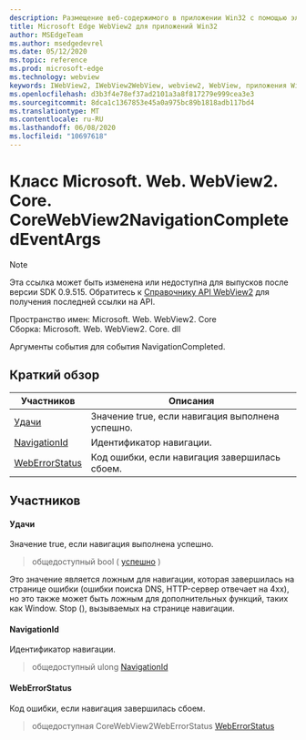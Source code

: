 ```yaml
---
description: Размещение веб-содержимого в приложении Win32 с помощью элемента управления Microsoft Edge WebView2
title: Microsoft Edge WebView2 для приложений Win32
author: MSEdgeTeam
ms.author: msedgedevrel
ms.date: 05/12/2020
ms.topic: reference
ms.prod: microsoft-edge
ms.technology: webview
keywords: IWebView2, IWebView2WebView, webview2, WebView, приложения Win32, Win32, EDGE, ICoreWebView2, ICoreWebView2Controller, элемент управления "веб-браузер", HTML Edge
ms.openlocfilehash: d3b3f4e78ef37ad2101a3a8f817279e999cea3e3
ms.sourcegitcommit: 8dca1c1367853e45a0a975bc89b1818adb117bd4
ms.translationtype: MT
ms.contentlocale: ru-RU
ms.lasthandoff: 06/08/2020
ms.locfileid: "10697618"
---
```

# Класс Microsoft. Web. WebView2. Core. CoreWebView2NavigationCompletedEventArgs 

> [!NOTE]
> Эта ссылка может быть изменена или недоступна для выпусков после версии SDK 0.9.515. Обратитесь к [Справочнику API WebView2](../../../webview2-api-reference.md) для получения последней ссылки на API.

Пространство имен: Microsoft. Web. WebView2. Core \
Сборка: Microsoft. Web. WebView2. Core. dll

Аргументы события для события NavigationCompleted.

## Краткий обзор

 Участников                        | Описания
--------------------------------|---------------------------------------------
[Удачи](#issuccess) | Значение true, если навигация выполнена успешно.
[NavigationId](#navigationid) | Идентификатор навигации.
[WebErrorStatus](#weberrorstatus) | Код ошибки, если навигация завершилась сбоем.

## Участников

#### Удачи 

Значение true, если навигация выполнена успешно.

> общедоступный bool ( [успешно](#issuccess) )

Это значение является ложным для навигации, которая завершилась на странице ошибки (ошибки поиска DNS, HTTP-сервер отвечает на 4xx), но это также может быть ложным для дополнительных функций, таких как Window. Stop (), вызываемых на странице навигации.

#### NavigationId 

Идентификатор навигации.

> общедоступный ulong [NavigationId](#navigationid)

#### WebErrorStatus 

Код ошибки, если навигация завершилась сбоем.

> общедоступная CoreWebView2WebErrorStatus [WebErrorStatus](#weberrorstatus)

